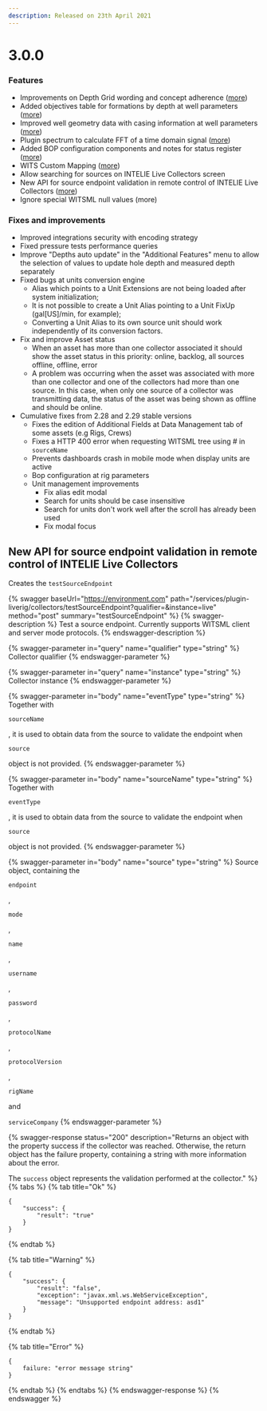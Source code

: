 ```yaml
---
description: Released on 23th April 2021
---
```


# 3.0.0

### Features

* Improvements on Depth Grid wording and concept adherence ([more](../../features/data-visualization/channels-charts/depth-channels-chart.md#depth-grid))
* Added objectives table for formations by depth at well parameters ([more](../../static-data/well/well-design-overview.md))
* Improved well geometry data with casing information at well parameters  ([more](../../static-data/well/well-design-overview.md))
* Plugin spectrum to calculate FFT of a time domain signal ([more](../../whats-new/fft-spectrum-plugin.md))
* Added BOP configuration components and notes for status register ([more](../../whats-new/bop-schematic/bop-status-register.md))
* WITS Custom Mapping ([more](../../administration/high-frequency-data/wits-custom-mapping.md))
* Allow searching for sources on INTELIE Live Collectors screen
* New API for source endpoint validation in remote control of INTELIE Live Collectors ([more](../../collector/remote-control/apis/test-source-endpoint-api.md))
* Ignore special WITSML null values (more)

### Fixes and improvements

* Improved integrations security with encoding strategy
* Fixed pressure tests performance queries
* Improve "Depths auto update" in the "Additional Features" menu to allow the selection of values ​​to update hole depth and measured depth separately
* Fixed bugs at units conversion engine
  * Alias which points to a Unit Extensions are not being loaded after system initialization;
  * It is not possible to create a Unit Alias pointing to a Unit FixUp (gal\[US]/min, for example);
  * Converting a Unit Alias to its own source unit should work independently of its conversion factors.
* Fix and improve Asset status
  * When an asset has more than one collector associated it should show the asset status in this priority: online, backlog, all sources offline, offline, error
  * A problem was occurring when the asset was associated with more than one collector and one of the collectors had more than one source. In this case, when only one source of a collector was transmitting data, the status of the asset was being shown as offline and should be online.
* Cumulative fixes from 2.28 and 2.29 stable versions
  * Fixes the edition of Additional Fields at Data Management tab of some assets (e.g Rigs, Crews)
  * Fixes a HTTP 400 error when requesting WITSML tree using # in `sourceName`&#x20;
  * Prevents dashboards crash in mobile mode when display units are active
  * Bop configuration at rig parameters
  * Unit management improvements
    * Fix alias edit modal
    * Search for units should be case insensitive
    * Search for units don't work well after the scroll has already been used
    * Fix modal focus

## New API for source endpoint validation in remote control of INTELIE Live Collectors

Creates the `testSourceEndpoint`&#x20;

{% swagger baseUrl="https://environment.com" path="/services/plugin-liverig/collectors/testSourceEndpoint?qualifier=&instance=live" method="post" summary="testSourceEndpoint" %}
{% swagger-description %}
Test a source endpoint. Currently supports WITSML client and server mode protocols.
{% endswagger-description %}

{% swagger-parameter in="query" name="qualifier" type="string" %}
Collector qualifier
{% endswagger-parameter %}

{% swagger-parameter in="query" name="instance" type="string" %}
Collector instance
{% endswagger-parameter %}

{% swagger-parameter in="body" name="eventType" type="string" %}
Together with 

`sourceName`

 , it is used to obtain data from the source to validate the endpoint when 

`source`

 object is not provided.
{% endswagger-parameter %}

{% swagger-parameter in="body" name="sourceName" type="string" %}
Together with 

`eventType`

 , it is used to obtain data from the source to validate the endpoint when 

`source`

 object is not provided.
{% endswagger-parameter %}

{% swagger-parameter in="body" name="source" type="string" %}
Source object, containing the 

`endpoint`

, 

`mode`

, 

`name`

 , 

`username`

, 

`password`

, 

`protocolName`

, 

`protocolVersion`

,  

`rigName`

 and  

`serviceCompany`
{% endswagger-parameter %}

{% swagger-response status="200" description="Returns an object with the property success if the collector was reached. Otherwise, the return object has the failure property, containing a string with more information about the error.

The `success` object represents the validation performed at the collector." %}
{% tabs %}
{% tab title="Ok" %}
```
{
    "success": {
        "result": "true"
    }
}
```
{% endtab %}

{% tab title="Warning" %}
```
{
    "success": {
        "result": "false",
        "exception": "javax.xml.ws.WebServiceException",
        "message": "Unsupported endpoint address: asd1"
    }
}
```
{% endtab %}

{% tab title="Error" %}
```
{
    failure: "error message string"
}
```
{% endtab %}
{% endtabs %}
{% endswagger-response %}
{% endswagger %}
